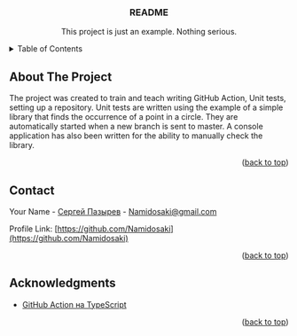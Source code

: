 <div id="top"></div>
<h3 align="center">README</h3>
  <p align="center">
	  This project is just an example.
	  Nothing serious.
    
  </p> 
</div>

<!-- TABLE OF CONTENTS -->
<details>
  <summary>Table of Contents</summary>
  <ol>
    <li><a href="#about-the-project">About The Project</a></li>
    <li><a href="#contact">Contact</a></li>
    <li><a href="#acknowledgments">Acknowledgments</a></li>
  </ol>
</details>



<!-- ABOUT THE PROJECT -->
## About The Project

The project was created to train and teach writing GitHub Action, Unit tests, setting up a repository.
Unit tests are written using the example of a simple library that finds the occurrence of a point in a circle. They are automatically started when a new branch is sent to master.
A console application has also been written for the ability to manually check the library.

<p align="right">(<a href="#top">back to top</a>)</p>


<!-- CONTACT -->
## Contact

Your Name - [Сергей Пазырев](https://www.linkedin.com/in/%D1%81%D0%B5%D1%80%D0%B3%D0%B5%D0%B9-%D0%BF%D0%B0%D0%B7%D1%8B%D1%80%D0%B5%D0%B2-07449521a) - [Namidosaki@gmail.com](mailto:Namidosaki@gmail.com)

Profile Link: [https://github.com/Namidosaki](https://github.com/Namidosaki)

<p align="right">(<a href="#top">back to top</a>)</p>



<!-- ACKNOWLEDGMENTS -->
## Acknowledgments

* [GitHub Action на TypeScript](https://habr.com/ru/post/561644/)

<p align="right">(<a href="#top">back to top</a>)</p>



<!-- MARKDOWN LINKS & IMAGES -->
<!-- https://www.markdownguide.org/basic-syntax/#reference-style-links -->
[linkedin-shield]: https://img.shields.io/badge/-LinkedIn-black.svg?style=for-the-badge&logo=linkedin&colorB=555
[linkedin-url]: https://www.linkedin.com/in/%D1%81%D0%B5%D1%80%D0%B3%D0%B5%D0%B9-%D0%BF%D0%B0%D0%B7%D1%8B%D1%80%D0%B5%D0%B2-07449521a
